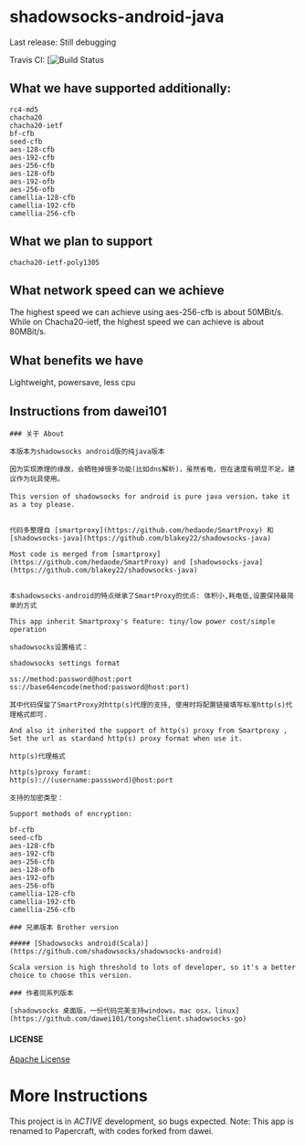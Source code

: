 # shadowsocks-android-java

Last release: Still debugging

Travis CI: [![Build Status](https://img.shields.io/travis/lihaolanlhl/shadowsocks-android-java/Dev.svg?style=flat-square)

## What we have supported additionally:
```
rc4-md5
chacha20
chacha20-ietf
bf-cfb
seed-cfb
aes-128-cfb
aes-192-cfb
aes-256-cfb
aes-128-ofb
aes-192-ofb
aes-256-ofb
camellia-128-cfb
camellia-192-cfb
camellia-256-cfb
```
## What we plan to support
```
chacha20-ietf-poly1305
```
## What network speed can we achieve
The highest speed we can achieve using aes-256-cfb is about 50MBit/s.
While on Chacha20-ietf, the highest speed we can achieve is about 80MBit/s.

## What benefits we have
Lightweight, powersave, less cpu

## Instructions from dawei101
```
### 关于 About

本版本为shadowsocks android版的纯java版本

因为实现原理的缘故，会牺牲掉很多功能(比如dns解析)，虽然省电，但在速度有明显不足。建议作为玩具使用。

This version of shadowsocks for android is pure java version，take it as a toy please.


代码多整理自 [smartproxy](https://github.com/hedaode/SmartProxy) 和 [shadowsocks-java](https://github.com/blakey22/shadowsocks-java)

Most code is merged from [smartproxy](https://github.com/hedaode/SmartProxy) and [shadowsocks-java](https://github.com/blakey22/shadowsocks-java)


本shadowsocks-android的特点继承了SmartProxy的优点: 体积小,耗电低,设置保持最简单的方式

This app inherit Smartproxy's feature: tiny/low power cost/simple operation

shadowsocks设置格式：

shadowsocks settings format

ss://method:password@host:port
ss://base64encode(method:password@host:port)

其中代码保留了SmartProxy对http(s)代理的支持, 使用时将配置链接填写标准http(s)代理格式即可.

And also it inherited the support of http(s) proxy from Smartproxy , Set the url as stardand http(s) proxy format when use it.

http(s)代理格式

http(s)proxy foramt:
http(s)://(username:passsword)@host:port

支持的加密类型：

Support methods of encryption:

bf-cfb
seed-cfb
aes-128-cfb
aes-192-cfb
aes-256-cfb
aes-128-ofb
aes-192-ofb
aes-256-ofb
camellia-128-cfb
camellia-192-cfb
camellia-256-cfb

### 兄弟版本 Brother version

##### [Shadowsocks android(Scala)](https://github.com/shadowsocks/shadowsocks-android)

Scala version is high threshold to lots of developer, so it's a better choice to choose this version.

### 作者同系列版本

[shadowsocks 桌面版，一份代码完美支持windows，mac osx，linux](https://github.com/dawei101/tongsheClient.shadowsocks-go)

```
#### LICENSE

[Apache License](./LICENSE)

# More Instructions

This project is in *ACTIVE* development, so bugs expected.
Note: This app is renamed to Papercraft, with codes forked from dawei.

